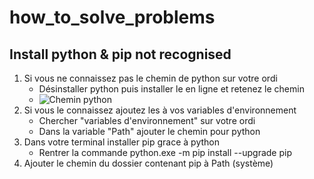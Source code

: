 # how_to_solve_problems

## Install python & pip not recognised ##
1. Si vous ne connaissez pas le chemin de python sur votre ordi
   - Désinstaller python puis installer le en ligne et retenez le chemin
   - ![Chemin python](https://github.com/Test01236546/how_to_solve_problems/assets/129837718/63bf671e-aa75-449e-be32-5e9a3f685ba9)
2. Si vous le connaissez ajoutez les à vos variables d'environnement
   - Chercher "variables d'environnement" sur votre ordi
   - Dans la variable "Path" ajouter le chemin pour python
3. Dans votre terminal installer pip grace à python
   - Rentrer la commande python.exe -m pip install --upgrade pip
4. Ajouter le chemin du dossier contenant pip à Path (système)
